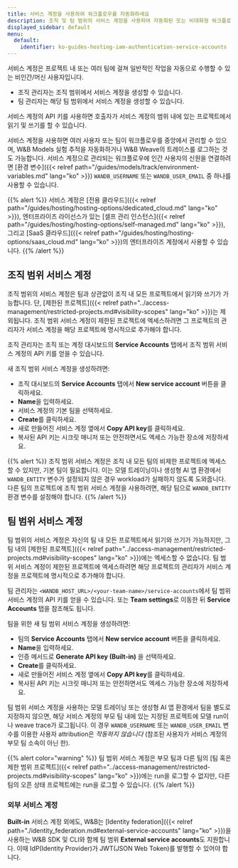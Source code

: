 ```yaml
---
title: 서비스 계정을 사용하여 워크플로우를 자동화하세요
description: 조직 및 팀 범위의 서비스 계정을 사용하여 자동화된 또는 비대화형 워크플로우를 관리하세요.
displayed_sidebar: default
menu:
  default:
    identifier: ko-guides-hosting-iam-authentication-service-accounts
---
```


서비스 계정은 프로젝트 내 또는 여러 팀에 걸쳐 일반적인 작업을 자동으로 수행할 수 있는 비인간/머신 사용자입니다.

- 조직 관리자는 조직 범위에서 서비스 계정을 생성할 수 있습니다.
- 팀 관리자는 해당 팀 범위에서 서비스 계정을 생성할 수 있습니다.

서비스 계정의 API 키를 사용하면 호출자가 서비스 계정의 범위 내에 있는 프로젝트에서 읽기 및 쓰기를 할 수 있습니다.

서비스 계정을 사용하면 여러 사용자 또는 팀이 워크플로우를 중앙에서 관리할 수 있으며, W&B Models 실험 추적을 자동화하거나 W&B Weave의 트레이스를 로그하는 것도 가능합니다. 서비스 계정으로 관리되는 워크플로우에 인간 사용자의 신원을 연결하려면 [환경 변수]({{< relref path="/guides/models/track/environment-variables.md" lang="ko" >}}) `WANDB_USERNAME` 또는 `WANDB_USER_EMAIL` 중 하나를 사용할 수 있습니다.

{{% alert %}}
서비스 계정은 [전용 클라우드]({{< relref path="/guides/hosting/hosting-options/dedicated_cloud.md" lang="ko" >}}), 엔터프라이즈 라이선스가 있는 [셀프 관리 인스턴스]({{< relref path="/guides/hosting/hosting-options/self-managed.md" lang="ko" >}}), 그리고 [SaaS 클라우드]({{< relref path="/guides/hosting/hosting-options/saas_cloud.md" lang="ko" >}})의 엔터프라이즈 계정에서 사용할 수 있습니다.
{{% /alert %}}

## 조직 범위 서비스 계정

조직 범위의 서비스 계정은 팀과 상관없이 조직 내 모든 프로젝트에서 읽기와 쓰기가 가능합니다. 단, [제한된 프로젝트]({{< relref path="../access-management/restricted-projects.md#visibility-scopes" lang="ko" >}})는 제외됩니다. 조직 범위 서비스 계정이 제한된 프로젝트에 엑세스하려면 그 프로젝트의 관리자가 서비스 계정을 해당 프로젝트에 명시적으로 추가해야 합니다.

조직 관리자는 조직 또는 계정 대시보드의 **Service Accounts** 탭에서 조직 범위 서비스 계정의 API 키를 얻을 수 있습니다.

새 조직 범위 서비스 계정을 생성하려면:

* 조직 대시보드의 **Service Accounts** 탭에서 **New service account** 버튼을 클릭하세요.
* **Name**을 입력하세요.
* 서비스 계정의 기본 팀을 선택하세요.
* **Create**를 클릭하세요.
* 새로 만들어진 서비스 계정 옆에서 **Copy API key**를 클릭하세요.
* 복사된 API 키는 시크릿 매니저 또는 안전하면서도 엑세스 가능한 장소에 저장하세요.

{{% alert %}}
조직 범위 서비스 계정은 조직 내 모든 팀의 비제한 프로젝트에 엑세스할 수 있지만, 기본 팀이 필요합니다. 이는 모델 트레이닝이나 생성형 AI 앱 환경에서 `WANDB_ENTITY` 변수가 설정되지 않은 경우 workload가 실패하지 않도록 도와줍니다. 다른 팀의 프로젝트에 조직 범위 서비스 계정을 사용하려면, 해당 팀으로 `WANDB_ENTITY` 환경 변수를 설정해야 합니다.
{{% /alert %}}

## 팀 범위 서비스 계정

팀 범위의 서비스 계정은 자신의 팀 내 모든 프로젝트에서 읽기와 쓰기가 가능하지만, 그 팀 내의 [제한된 프로젝트]({{< relref path="../access-management/restricted-projects.md#visibility-scopes" lang="ko" >}})에는 엑세스할 수 없습니다. 팀 범위 서비스 계정이 제한된 프로젝트에 엑세스하려면 해당 프로젝트의 관리자가 서비스 계정을 프로젝트에 명시적으로 추가해야 합니다.

팀 관리자는 `<WANDB_HOST_URL>/<your-team-name>/service-accounts`에서 팀 범위 서비스 계정의 API 키를 얻을 수 있습니다. 또는 **Team settings**로 이동한 뒤 **Service Accounts** 탭을 참조해도 됩니다.

팀을 위한 새 팀 범위 서비스 계정을 생성하려면:

* 팀의 **Service Accounts** 탭에서 **New service account** 버튼을 클릭하세요.
* **Name**을 입력하세요.
* 인증 메서드로 **Generate API key (Built-in)** 을 선택하세요.
* **Create**를 클릭하세요.
* 새로 만들어진 서비스 계정 옆에서 **Copy API key**를 클릭하세요.
* 복사된 API 키는 시크릿 매니저 또는 안전하면서도 엑세스 가능한 장소에 저장하세요.

팀 범위 서비스 계정을 사용하는 모델 트레이닝 또는 생성형 AI 앱 환경에서 팀을 별도로 지정하지 않으면, 해당 서비스 계정의 부모 팀 내에 있는 지정된 프로젝트에 모델 run이나 weave trace가 로그됩니다. 이 경우 `WANDB_USERNAME` 또는 `WANDB_USER_EMAIL` 변수를 이용한 사용자 attribution은 _작동하지 않습니다_ (참조된 사용자가 서비스 계정의 부모 팀 소속이 아닌 한).

{{% alert color="warning" %}}
팀 범위 서비스 계정은 부모 팀과 다른 팀의 [팀 혹은 제한 범위 프로젝트]({{< relref path="../access-management/restricted-projects.md#visibility-scopes" lang="ko" >}})에는 run을 로그할 수 없지만, 다른 팀의 오픈 상태 프로젝트에는 run을 로그할 수 있습니다.
{{% /alert %}}

### 외부 서비스 계정

**Built-in** 서비스 계정 외에도, W&B는 [Identity federation]({{< relref path="./identity_federation.md#external-service-accounts" lang="ko" >}})을 사용하는 W&B SDK 및 CLI와 함께 팀 범위 **External service accounts**도 지원합니다. 이때 IdP(Identity Provider)가 JWT(JSON Web Token)를 발행할 수 있어야 합니다.